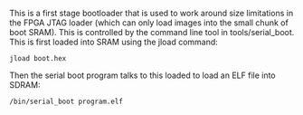 This is a first stage bootloader that is used to work around size limitations in
the FPGA JTAG loader (which can only load images into the small chunk of
boot SRAM).  This is controlled by the command line tool in tools/serial_boot. This
is first loaded into SRAM using the jload command:

    jload boot.hex

Then the serial boot program talks to this loaded to load an ELF file into SDRAM:

    /bin/serial_boot program.elf

